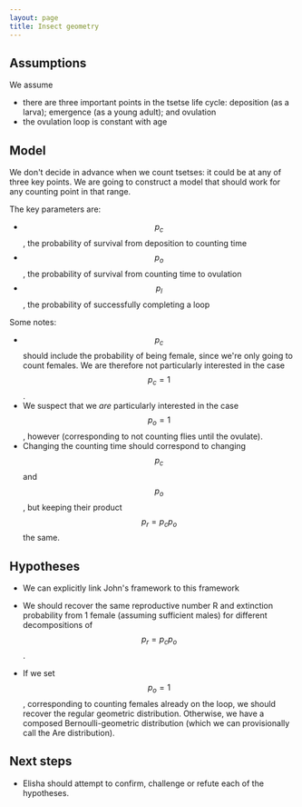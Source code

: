 ```yaml
---
layout: page
title: Insect geometry
---
```


## Assumptions

We assume
* there are three important points in the tsetse life cycle: deposition (as a larva); emergence (as a young adult); and ovulation
* the ovulation loop is constant with age

## Model

We don't decide in advance when we count tsetses: it could be at any of three key points. We are going to construct a model that should work for any counting point in that range.

The key parameters are:
* $$p_c$$, the probability of survival from deposition to counting time
* $$p_o$$, the probability of survival from counting time to ovulation
* $$p_l$$, the probability of successfully completing a loop

Some notes:
* $$p_c$$ should include the probability of being female, since we're only going to count females. We are therefore not particularly interested in the case $$p_c=1$$.
* We suspect that we _are_ particularly interested in the case $$p_o=1$$, however (corresponding to not counting flies until the ovulate).
* Changing the counting time should correspond to changing $$p_c$$ and $$p_o$$, but keeping their product $$p_r=p_cp_o$$ the same.

## Hypotheses

* We can explicitly link John's framework to this framework

* We should recover the same reproductive number R and extinction probability from 1 female (assuming sufficient males) for different decompositions of $$p_r=p_cp_o$$.

* If we set $$p_o=1$$, corresponding to counting females already on the loop, we should recover the regular geometric distribution. Otherwise, we have a composed Bernoulli-geometric distribution (which we can provisionally call the Are distribution).

## Next steps

* Elisha should attempt to confirm, challenge or refute each of the hypotheses.
